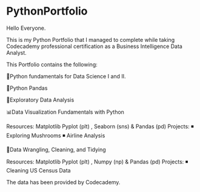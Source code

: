 # PythonPortfolio

Hello Everyone.

This is my Python Portfolio that I managed to complete while taking Codecademy professional certification as a Business Intelligence Data Analyst.

This Portfolio contains the following:

🧮Python fundamentals for Data Science I and II.

📅Python Pandas

🔎Exploratory Data Analysis

📊Data Visualization Fundamentals with Python

Resources: Matplotlib Pyplot (plt) , Seaborn (sns) & Pandas (pd)
Projects: 
◾ Exploring Mushrooms
◾ Airline Analysis

🧹Data Wrangling, Cleaning, and Tidying

Resources: Matplotlib Pyplot (plt) , Numpy (np) & Pandas (pd)
Projects: 
◾ Cleaning US Census Data

The data has been provided by Codecademy.


